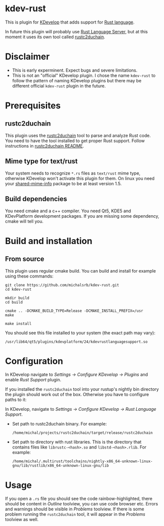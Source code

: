 # kdev-rust

This is plugin for [KDevelop](https://www.kdevelop.org/) that adds support for [Rust language](https://www.rust-lang.org/).

In future this plugin will probably use [Rust Language Server](https://github.com/rust-lang/rfcs/blob/master/text/1317-ide.md), but at this moment it uses its own tool called [rustc2duchain](https://github.com/michalsrb/rustc2duchain).

# Disclaimer

  * This is early experminent. Expect bugs and severe limitations.
  * This is not an "official" KDevelop plugin. I chose the name `kdev-rust` to follow the pattern of naming KDevelop plugins but there may be different official `kdev-rust` plugin in the future.

# Prerequisites

## rustc2duchain

This plugin uses the [rustc2duchain](https://github.com/michalsrb/rustc2duchain) tool to parse and analyze Rust code. You need to have the tool installed to get proper Rust support. Follow instructions in [rustc2duchain README](https://github.com/michalsrb/rustc2duchain/blob/master/README.md).

## Mime type for text/rust

Your system needs to recognize `*.rs` files as `text/rust` mime type, otherwise KDevelop won't activate this plugin for them. On linux you need your [shared-mime-info](https://freedesktop.org/wiki/Software/shared-mime-info) package to be at least version 1.5.

## Build dependencies

You need cmake and a c++ compiler. You need Qt5, KDE5 and KDevPlatform development packages. If you are missing some dependency, cmake will tell you.

# Build and installation

## From source

This plugin uses regular cmake build. You can build and install for example using these commands:

```
git clone https://github.com/michalsrb/kdev-rust.git
cd kdev-rust

mkdir build
cd build

cmake .. -DCMAKE_BUILD_TYPE=Release -DCMAKE_INSTALL_PREFIX=/usr
make

make install
```

You should see this file installed to your system (the exact path may vary):
```
/usr/lib64/qt5/plugins/kdevplatform/24/kdevrustlanguagesupport.so
```

# Configuration

In KDevelop navigate to *Settings -> Configure KDevelop -> Plugins* and enable *Rust Support* plugin.

If you installed the `rustc2duchain` tool into your rustup's nightly bin directory the plugin should work out of the box. Otherwise you have to configure paths to it:

In KDevelop, navigate to *Settings -> Configure KDevelop -> Rust Language Support*.

  * Set path to rustc2duchain binary. For example:

    ```
    /home/michal/projects/rustc2duchain/target/release/rustc2duchain
    ```

  * Set path to directory with rust libraries. This is the directory that contains files like `librustc-<hash>.so` and `libstd-<hash>.rlib`. For example:

    ```
    /home/michal/.multirust/toolchains/nightly-x86_64-unknown-linux-gnu/lib/rustlib/x86_64-unknown-linux-gnu/lib
    ```

# Usage

If you open a `.rs` file you should see the code rainbow-highlighted, there should be content in *Outline* toolview, you can use code browser etc. Errors and warnings should be visible in *Problems* toolview. If there is some problem running the `rustc2duchain` tool, it will appear in the *Problems* toolview as well.
